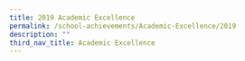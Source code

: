 ```yaml
---
title: 2019 Academic Excellence
permalink: /school-achievements/Academic-Excellence/2019
description: ""
third_nav_title: Academic Excellence
---
```


